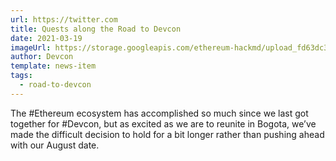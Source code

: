 ```yaml
---
url: https://twitter.com
title: Quests along the Road to Devcon
date: 2021-03-19
imageUrl: https://storage.googleapis.com/ethereum-hackmd/upload_fd63dc334e72e1c2885cb7969adc1faf.jpg
author: Devcon
template: news-item
tags:
  - road-to-devcon
---
```


The #Ethereum ecosystem has accomplished so much since we last got together for #Devcon, but as excited as we are to reunite in Bogota, we’ve made the difficult decision to hold for a bit longer rather than pushing ahead with our August date.
